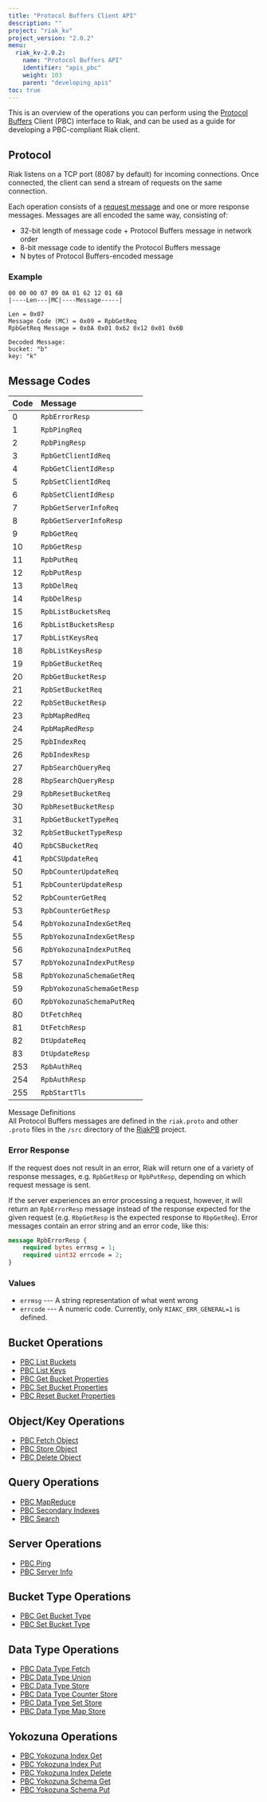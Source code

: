 ```yaml
---
title: "Protocol Buffers Client API"
description: ""
project: "riak_kv"
project_version: "2.0.2"
menu:
  riak_kv-2.0.2:
    name: "Protocol Buffers API"
    identifier: "apis_pbc"
    weight: 103
    parent: "developing_apis"
toc: true
---
```


This is an overview of the operations you can perform using the
[Protocol Buffers](https://code.google.com/p/protobuf/) Client (PBC)
interface to Riak, and can be used as a guide for developing a
PBC-compliant Riak client.

## Protocol

Riak listens on a TCP port (8087 by default) for incoming connections.
Once connected, the client can send a stream of requests on the same
connection.

Each operation consists of a [request message](https://developers.google.com/protocol-buffers/docs/encoding) and one or more response messages. Messages are all encoded the same way, consisting of:

* 32-bit length of message code + Protocol Buffers message in network
  order
* 8-bit message code to identify the Protocol Buffers message
* N bytes of Protocol Buffers-encoded message

### Example

```
00 00 00 07 09 0A 01 62 12 01 6B
|----Len---|MC|----Message-----|

Len = 0x07
Message Code (MC) = 0x09 = RpbGetReq
RpbGetReq Message = 0x0A 0x01 0x62 0x12 0x01 0x6B

Decoded Message:
bucket: "b"
key: "k"
```

## Message Codes

Code | Message |
:----|:--------|
0 | `RpbErrorResp` |
1 | `RpbPingReq` |
2 | `RpbPingResp` |
3 | `RpbGetClientIdReq` |
4 | `RpbGetClientIdResp` |
5 | `RpbSetClientIdReq` |
6 | `RpbSetClientIdResp` |
7 | `RpbGetServerInfoReq` |
8 | `RpbGetServerInfoResp` |
9 | `RpbGetReq` |
10 | `RpbGetResp` |
11 | `RpbPutReq` |
12 | `RpbPutResp` |
13 | `RpbDelReq` |
14 | `RpbDelResp` |
15 | `RpbListBucketsReq` |
16 | `RpbListBucketsResp` |
17 | `RpbListKeysReq` |
18 | `RpbListKeysResp` |
19 | `RpbGetBucketReq` |
20 | `RpbGetBucketResp` |
21 | `RpbSetBucketReq` |
22 | `RpbSetBucketResp` |
23 | `RpbMapRedReq` |
24 | `RpbMapRedResp` |
25 | `RpbIndexReq` |
26 | `RpbIndexResp` |
27 | `RpbSearchQueryReq` |
28 | `RbpSearchQueryResp` |
29 | `RpbResetBucketReq` |
30 | `RpbResetBucketResp` |
31 | `RpbGetBucketTypeReq` |
32 | `RpbSetBucketTypeResp` |
40 | `RpbCSBucketReq` |
41 | `RpbCSUpdateReq` |
50 | `RpbCounterUpdateReq` |
51 | `RpbCounterUpdateResp` |
52 | `RpbCounterGetReq` |
53 | `RpbCounterGetResp` |
54 | `RpbYokozunaIndexGetReq` |
55 | `RpbYokozunaIndexGetResp` |
56 | `RpbYokozunaIndexPutReq` |
57 | `RpbYokozunaIndexPutResp` |
58 | `RpbYokozunaSchemaGetReq` |
59 | `RpbYokozunaSchemaGetResp` |
60 | `RpbYokozunaSchemaPutReq` |
80 | `DtFetchReq` |
81 | `DtFetchResp` |
82 | `DtUpdateReq` |
83 | `DtUpdateResp` |
253 | `RpbAuthReq` |
254 | `RpbAuthResp` |
255 | `RpbStartTls` |

<div class="info">
<div class="title">Message Definitions</div>
All Protocol Buffers messages are defined in the <code>riak.proto</code>
and other <code>.proto</code> files in the <code>/src</code> directory
of the <a href="https://github.com/basho/riak_pb">RiakPB</a> project.
</div>

### Error Response

If the request does not result in an error, Riak will return one of a
variety of response messages, e.g. `RpbGetResp` or `RpbPutResp`,
depending on which request message is sent.

If the server experiences an error processing a request, however, it
will return an `RpbErrorResp` message instead of the response expected
for the given request (e.g. `RbpGetResp` is the expected response to
`RbpGetReq`). Error messages contain an error string and an error code,
like this:

```protobuf
message RpbErrorResp {
    required bytes errmsg = 1;
    required uint32 errcode = 2;
}
```

### Values

* `errmsg` --- A string representation of what went wrong
* `errcode` --- A numeric code. Currently, only `RIAKC_ERR_GENERAL=1`
  is defined.

## Bucket Operations

* [PBC List Buckets](/riak/kv/2.0.2/developing/api/protocol-buffers/list-buckets)
* [PBC List Keys](/riak/kv/2.0.2/developing/api/protocol-buffers/list-keys)
* [PBC Get Bucket Properties](/riak/kv/2.0.2/developing/api/protocol-buffers/get-bucket-props)
* [PBC Set Bucket Properties](/riak/kv/2.0.2/developing/api/protocol-buffers/set-bucket-props)
* [PBC Reset Bucket Properties](/riak/kv/2.0.2/developing/api/protocol-buffers/reset-bucket-props)

## Object/Key Operations

* [PBC Fetch Object](/riak/kv/2.0.2/developing/api/protocol-buffers/fetch-object)
* [PBC Store Object](/riak/kv/2.0.2/developing/api/protocol-buffers/store-object)
* [PBC Delete Object](/riak/kv/2.0.2/developing/api/protocol-buffers/delete-object)

## Query Operations

* [PBC MapReduce](/riak/kv/2.0.2/developing/api/protocol-buffers/mapreduce)
* [PBC Secondary Indexes](/riak/kv/2.0.2/developing/api/protocol-buffers/secondary-indexes)
* [PBC Search](/riak/kv/2.0.2/developing/api/protocol-buffers/search)

## Server Operations

* [PBC Ping](/riak/kv/2.0.2/developing/api/protocol-buffers/ping)
* [PBC Server Info](/riak/kv/2.0.2/developing/api/protocol-buffers/server-info)

## Bucket Type Operations

* [PBC Get Bucket Type](/riak/kv/2.0.2/developing/api/protocol-buffers/get-bucket-type)
* [PBC Set Bucket Type](/riak/kv/2.0.2/developing/api/protocol-buffers/set-bucket-type)

## Data Type Operations

* [PBC Data Type Fetch](/riak/kv/2.0.2/developing/api/protocol-buffers/dt-fetch)
* [PBC Data Type Union](/riak/kv/2.0.2/developing/api/protocol-buffers/dt-union)
* [PBC Data Type Store](/riak/kv/2.0.2/developing/api/protocol-buffers/dt-store)
* [PBC Data Type Counter Store](/riak/kv/2.0.2/developing/api/protocol-buffers/dt-counter-store)
* [PBC Data Type Set Store](/riak/kv/2.0.2/developing/api/protocol-buffers/dt-set-store)
* [PBC Data Type Map Store](/riak/kv/2.0.2/developing/api/protocol-buffers/dt-map-store)

## Yokozuna Operations

* [PBC Yokozuna Index Get](/riak/kv/2.0.2/developing/api/protocol-buffers/yz-index-get)
* [PBC Yokozuna Index Put](/riak/kv/2.0.2/developing/api/protocol-buffers/yz-index-put)
* [PBC Yokozuna Index Delete](/riak/kv/2.0.2/developing/api/protocol-buffers/yz-index-delete)
* [PBC Yokozuna Schema Get](/riak/kv/2.0.2/developing/api/protocol-buffers/yz-schema-get)
* [PBC Yokozuna Schema Put](/riak/kv/2.0.2/developing/api/protocol-buffers/yz-schema-put)
